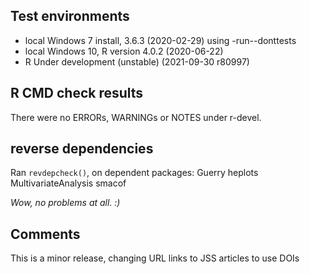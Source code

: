 ## Test environments
* local Windows 7 install, 3.6.3 (2020-02-29) using -run--donttests
* local Windows 10, R version 4.0.2 (2020-06-22)
* R Under development (unstable) (2021-09-30 r80997)

## R CMD check results
There were no ERRORs, WARNINGs or NOTES under r-devel.

## reverse dependencies

Ran `revdepcheck()`, on dependent packages: Guerry heplots MultivariateAnalysis smacof

*Wow, no problems at all. :)*

## Comments
This is a minor release, changing URL links to JSS articles to use DOIs




